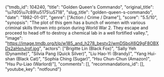 {"tmdb_id": 104240, "title": "Golden Queen's Commando", "original_title": "\u7d05\u7c89\u5175\u5718", "slug_title": "golden-queen-s-commando", "date": "1982-01-01", "genre": ["Action / Crime / Drame"], "score": "5.5/10", "synopsis": "The plot of this gem has a bunch of women with various criminal skills thrown into prison during World War 2. They escape and proceed to head off to destroy a chemical lab in a well fortified valley.", "image": "https://image.tmdb.org/t/p/w185_and_h278_bestv2/wmDSboX6Q9gF8OBXDs2aHxnJrqf.jpg", "actors": ["Brigitte Lin (Black Fox)", "Sally Yeh (Dynamite)", "Silvia Pang (Quick Silver)", "Liu Hao-Yi (Brandy)", "Yang Hui-shan (Black Cat)", "Sophia Ching (Sugar)", "Hsu Chun-Chun (Amazon)", "Hsu Pu-Liao (Warlord)"], "comments": [], "recommandations_id": [], "youtube_key": "notfound"}